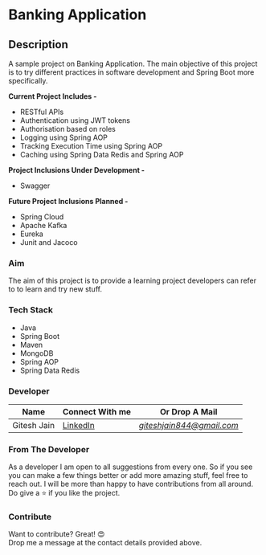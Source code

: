 # Banking Application

## Description
A sample project on Banking Application. The main objective of this project is to try different practices in software development and Spring Boot more specifically.

**Current Project Includes -**
 -  RESTful APIs
 -  Authentication using JWT tokens
 -  Authorisation based on roles
 -  Logging using Spring AOP
 -  Tracking Execution Time using Spring AOP
 -  Caching using Spring Data Redis and Spring AOP

**Project Inclusions Under Development -**
 - Swagger

**Future Project Inclusions Planned -**
 - Spring Cloud
 - Apache Kafka
 - Eureka
 - Junit and Jacoco

### Aim
The aim of this project is to provide a learning project developers can refer to to learn and try new stuff. 

### Tech Stack
 - Java
 - Spring Boot
 - Maven
 - MongoDB
 - Spring AOP
 - Spring Data Redis

### Developer

| Name | Connect With me | Or Drop A Mail |
| ------ | ------ |------ |
| Gitesh Jain | [LinkedIn](https://www.linkedin.com/in/gitesh1996/) | *giteshjain844@gmail.com* |

### From The Developer
As a developer I am open to all suggestions from every one. So if you see you can make a few things better or add more amazing stuff, feel free to reach out. I will be more than happy to have contributions from all around.<br/>
Do give a :star: if you like the project.

### Contribute

Want to contribute? Great! 😍<br/>
Drop me a message at the contact details provided above.
